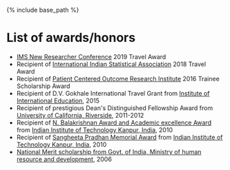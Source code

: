 ﻿---
layout: archive
title: ""
permalink: /awards/
author_profile: true

---

{% include base_path %}

List of awards/honors
======

* [IMS New Researcher Conference](http://groups.imstat.org/newresearchers/conferences/nrc.html) 2019 Travel Award
* Recipient of [International Indian Statistical Association](http://iisa2018.biostat.ufl.edu/) 2018 Travel Award 
* Recipient of [Patient Centered Outcome Research Institute](https://www.pcori.org/) 2016 Trainee Scholarship Award
* Recipient of D.V. Gokhale International Travel Grant from [Institute of International Education](https://www.iie.org/), 2015
* Recipient of prestigious Dean's Distinguished Fellowship Award from [University of California, Riverside](https://statistics.ucr.edu/), 2011-2012
* Recipient of [N. Balakrishnan Award and Academic excellence Award](https://iitk.ac.in/sspc/sspc-academic-awards) from [Indian Institute of Technology Kanpur, India](https://www.iitk.ac.in/), 2010
* Recipient of [Sangheeta Pradhan Memorial Award](http://www.iitk.ac.in/doaaold/convocation2011/convocation%202011.pdf) from [Indian Institute of Technology Kanpur, India](https://www.iitk.ac.in/), 2010
* [National Merit scholarship from Govt. of India, Ministry of human resource and development](https://mhrd.gov.in/scholarships), 2006